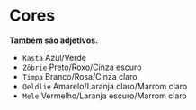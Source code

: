 # Cores

**Também são adjetivos.**

-   `Kasta` Azul/Verde
-   `Zōbrie` Preto/Roxo/Cinza escuro
-   `Timpa` Branco/Rosa/Cinza claro
-   `Qeldlie` Amarelo/Laranja claro/Marrom claro
-   `Mele` Vermelho/Laranja escuro/Marrom claro

